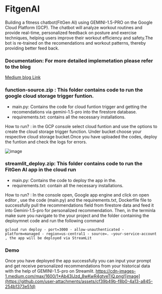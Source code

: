 # FitgenAI
Building a fitness chatbot(FitGen AI) using GEMINI-1.5-PRO on the Google Cloud Platform (GCP). The chatbot will analyze workout routines and provide real-time, personalized feedback on posture and exercise techniques, helping users improve their workout efficiency and safety.The bot is re-trained on the recomendations and workout patterns, thereby providing better feed back.

### Documentation: For more detailed implemetation please refer to the blog
[Medium blog Link](https://medium.com/@yakula7/how-to-build-a-personalized-fitness-chatbot-powered-by-gemini-on-google-cloud-platform-2c49041321b8)

### function-source.zip : This folder contains code to run the google cloud storage trigger funtion. 
- main.py: Contains the code for cloud funtion trigger and getting the recomendations via gemini-1.5-pro into the firestore database.
- requirements.txt: contains all the necessary installations.

How to run? : in the GCP console select cloud funtion and use the options to create the cloud storage trigger function. Under bucket choose your respective cloud storage bucket.Once you have uploaded the codes, deploy the funtion  and check the logs for  errors.

![image](https://github.com/user-attachments/assets/d23d3e29-726a-4652-9f37-1b96ea242737)


### streamlit_deploy.zip:  This folder contains code to run the FitGen AI app in the cloud run

- main.py: Contains the code to deploy the app in the.
- requirements.txt: contain all the necessary installations.

How to run? : In the console open, Google app engine and click on open editor , use the code (main.py) and the requirements.txt, Dockerfile file to successfully pull the recommendations field from firestore data and feed it into Gemini-1.5-pro for personalized recommendation. Then, in the terminla make sure you navigate to the your project and the folder containing the
deploymnet code and run the following command

`gcloud run deploy - port=3000 - allow-unauthenticated - platform=managed - region=us-central1 - source=. –your-service-account , the app will be deployed via StreamLit`

### Demo
Once you have deployed the app successfully you can input your prompt and get receive personalized recommendations from your historical data with the help of GEMINI-1.5-pro on Streamlit.
https://cdn-images-1.medium.com/max/1600/1*Ab43lJzd_8wKwR4gtveTIQ.png![image](https://github.com/user-attachments/assets/cf39b49b-f8b0-4a13-a845-254b1373e51d)



